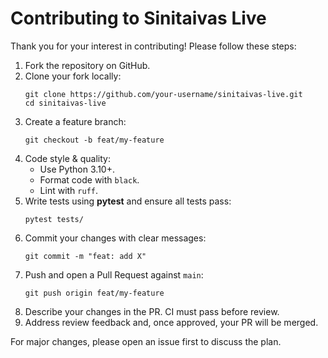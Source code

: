 # Contributing to Sinitaivas Live

Thank you for your interest in contributing! Please follow these steps:

1. Fork the repository on GitHub.
2. Clone your fork locally:
   ```
   git clone https://github.com/your-username/sinitaivas-live.git
   cd sinitaivas-live
   ```
3. Create a feature branch:
   ```
   git checkout -b feat/my-feature
   ```
4. Code style & quality:
   - Use Python 3.10+.
   - Format code with `black`.
   - Lint with `ruff`.
5. Write tests using **pytest** and ensure all tests pass:
   ```
   pytest tests/
   ```
6. Commit your changes with clear messages:
   ```
   git commit -m "feat: add X"
   ```
7. Push and open a Pull Request against `main`:
   ```
   git push origin feat/my-feature
   ```
8. Describe your changes in the PR. CI must pass before review.
9. Address review feedback and, once approved, your PR will be merged.

For major changes, please open an issue first to discuss the plan.
